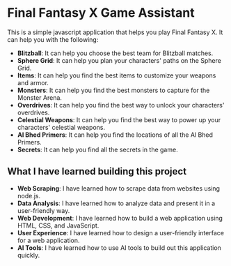# Final Fantasy X Game Assistant
This is a simple javascript application that helps you play Final Fantasy X. It can help you with the following:
- **Blitzball**: It can help you choose the best team for Blitzball matches.
- **Sphere Grid**: It can help you plan your characters' paths on the Sphere Grid.
- **Items**: It can help you find the best items to customize your weapons and armor.
- **Monsters**: It can help you find the best monsters to capture for the Monster Arena.
- **Overdrives**: It can help you find the best way to unlock your characters' overdrives.
- **Celestial Weapons**: It can help you find the best way to power up your characters' celestial weapons.
- **Al Bhed Primers**: It can help you find the locations of all the Al Bhed Primers.
- **Secrets**: It can help you find all the secrets in the game.


## What I have learned building this project
- **Web Scraping**: I have learned how to scrape data from websites using node.js.
- **Data Analysis**: I have learned how to analyze data and present it in a user-friendly way.
- **Web Development**: I have learned how to build a web application using HTML, CSS, and JavaScript.
- **User Experience**: I have learned how to design a user-friendly interface for a web application.
- **AI Tools**: I have learned how to use AI tools to build out this application quickly.